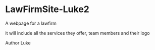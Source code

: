 # LawFirmSite-Luke2

A webpage for a lawfirm

it will include all the services they offer, team members and their logo 

Author Luke 
